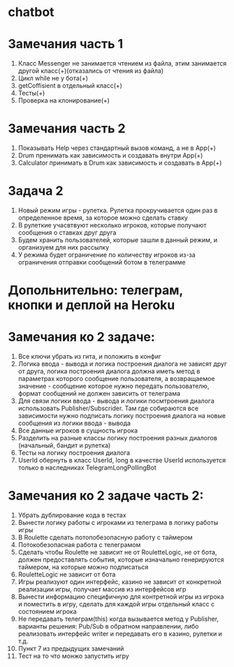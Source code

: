 ﻿# chatbot
# Замечания часть 1	
1. Класс Messenger не занимается чтением из файла, этим занимается другой класс(+)(отказались от чтения из файла)	
2. Цикл while не у бота(+)	
3. getCoffisient в отдельный класс(+)	
4. Тесты(+)	
5. Проверка на клонирование(+)	
# Замечания часть 2	
1. Показывать Help через стандартный вызов команд, а не в App(+)	
2. Drum пренимать как зависимость и создавать внутри App(+)	
3. Calculator принимать в Drum как зависимость и создавать в App(+)	
# Задача 2	
1. Новый режим игры - рулетка. Рулетка прокручивается один раз в определенное время, за которое можно сделать ставку
2. В рулеткие учасвтвуют несколько игроков, которые получают сообщения о ставках друг друга
3. Будем хранить пользователей, которые зашли в данный режим, и организуем для них рассылку
4. У режима будет ограничение по количеству игроков из-за ограничения отправки сообщений ботом в телеграмме
# Допольнительно: телеграм, кнопки и деплой на Heroku
# Замечания ко 2 задаче:
1. Все ключи убрать из гита, и положить в конфиг
2. Логика ввода - вывода и логика построения диалога не зависят друг от друга, логика построения диалога должна иметь метод в параметрах которого сообщение пользователя, а возвращаемое значение - сообщение которое нужно передать пользователю, формат сообщений не должен зависить от телеграма
3. Для связи логики ввода - вывода и логики посмтроения диалога использовать Publisher/Subscrider. Там где собираются все зависимости нужно подписать логику построения диалога на новые сообщения из логики ввода - вывода
4. Все данные игроков в сущность игрока
5. Разделить на разные классы логику построения разных диалогов (начальный, бандит и рулетка)
6. Тесты на логику построения диалога
7. UserId обернуть в класс UserId, long в качестве UserId используется только в наследниках TelegramLongPollingBot
# Замечания ко 2 задаче часть 2:
1. Убрать дублирование кода в тестах
2. Вынести логику работы с игроками из телеграма в логику работы игры
3. В Roulette сделать потопобезопасную работу с таймером
4. Потокобезопасная работа с телеграмом
5. Сделать чтобы Roulette не зависит не от RouletteLogic, не от бота, должен предоставлять события, которые изначально генерируются таймером, на которые можно подписаться
6. RouletteLogic не зависит от бота
7. Игры реализуют один интерфейс, казино не зависит от конкретной реализации игры, получает массив из интерфейсов игр
8. Вынести информацию специфичную для контретной игры из игрока и поместить в игру, сделать для каждой игры отдельный класс с состоянием игрока
9. Не передавать телеграм(this) когда вызывается метод у Publisher, варианты решения: Pub/Sub в обратном направлении, либо реализовать интерфейс writer и передавать его в казино, рулетки и т.д.
10. Пункт 7 из предыдущих замечаний
11. Тест на то что монжо запустить игру